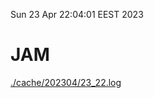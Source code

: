 Sun 23 Apr 22:04:01 EEST 2023
# JAM
<a href='./cache/202304/23_22.log'>./cache/202304/23_22.log</a>
